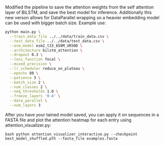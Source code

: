 Modified the pipeline to save the attention weights from the self attention layer of BiLSTM, and save the best model for inference. Additionally this new verson allows for DataParallel wrapping so a heavier embedding model can be used with bigger batch size. Example use: 

```bash
python main.py \
  --train_data_file ../../data/train_data.csv \
  --test_data_file ../../data/test_data.csv \
  --esm_model esm2_t33_650M_UR50D \
  --architecture bilstm_attention \
  --dropout 0.3 \
  --loss_function focal \
  --mixed_precision \
  --lr_scheduler reduce_on_plateau \
  --epochs 80 \
  --patience 3 \
  --batch_size 2 \
  --num_classes 2 \
  --neq_thresholds 1.0 \
  --freeze_layers '0-4' \
  --data_parallel \
  --num_layers 3
```



After you have your tained model saved, you can apply it on sequences in a FASTA file and plot the attention heatmap for each entry using attention_visualizer.py:

```bash python attention_visualizer_interactive.py --checkpoint best_model_shuffled.pth --fasta_file examples.fasta ```
